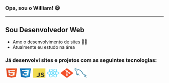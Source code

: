 ### Opa, sou o William! :smile:
<hr>

## Sou Desenvolvedor Web

- Amo o desenvolvimento de sites :technologist:
- Atualmente eu estudo na área

### Já desenvolvi sites e projetos com as seguintes tecnologias:

<img width="40" height="30" alt="HTML" src="https://github.com/devicons/devicon/blob/master/icons/html5/html5-original.svg">
<img width="40" height="30" alt="HTML" src="https://github.com/devicons/devicon/blob/master/icons/css3/css3-original.svg">
<img width="40" height="30" alt="HTML" src="https://github.com/devicons/devicon/blob/master/icons/javascript/javascript-original.svg">
<img width="40" height="30" alt="HTML" src="https://github.com/devicons/devicon/blob/master/icons/react/react-original.svg">
<img width="40" height="30" alt="HTML" src="https://github.com/devicons/devicon/blob/master/icons/git/git-original.svg">
<img width="40" height="30" alt="HTML" src="https://github.com/devicons/devicon/blob/master/icons/mysql/mysql-original.svg">
